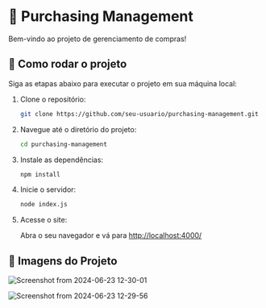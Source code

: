# 🛒 Purchasing Management
Bem-vindo ao projeto de gerenciamento de compras!

## 🚀 Como rodar o projeto

Siga as etapas abaixo para executar o projeto em sua máquina local:

1. Clone o repositório:

    ```bash
    git clone https://github.com/seu-usuario/purchasing-management.git
    ```

2. Navegue até o diretório do projeto:

    ```bash
    cd purchasing-management
    ```

3. Instale as dependências:

    ```bash
    npm install
    ```

4. Inicie o servidor:

    ```bash
    node index.js
    ```

5. Acesse o site:

    Abra o seu navegador e vá para [http://localhost:4000/](http://localhost:4000/)

## 📸 Imagens do Projeto

![Screenshot from 2024-06-23 12-30-01](https://github.com/Hugodelima/purchasing-management/assets/110146009/6419be50-845c-45ff-875d-c661eb240ec6)

![Screenshot from 2024-06-23 12-29-56](https://github.com/Hugodelima/purchasing-management/assets/110146009/24e0dfeb-e3bf-4506-b585-4a5809fb92ed)
